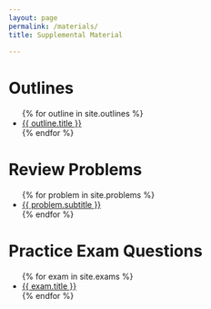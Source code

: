 ```yaml
---
layout: page 
permalink: /materials/
title: Supplemental Material
  
---
```


# Outlines
<ul>
{% for outline in site.outlines %}
<li><a href="{{ site.baseurl }}{{ outline.url }}">{{ outline.title }}</a></li>
{% endfor %}
</ul>

# Review Problems

<ul>
{% for problem in site.problems %}
<li><a href="{{ site.baseurl }}{{ problem.url }}">{{ problem.subtitle }}</a></li>
{% endfor %}
</ul>

# Practice Exam Questions

<ul>
{% for exam in site.exams %}
<li><a href="{{ site.baseurl }}{{ exam.url }}">{{ exam.title }}</a></li>
{% endfor %}
</ul>

